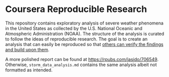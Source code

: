 # Coursera Reproducible Research

This repository contains exploratory analysis of severe weather phenomena in the United States as collected by the U.S. National Oceanic and Atmospheric Administration (NOAA). The structure of the analysis is curated to follow the ideas of reproducible research. The goal is to create an analysis that can easily be reproduced so that [others can verify the findings and build upon them](https://www.coursera.org/learn/reproducible-research).

A more polished report can be found at https://rpubs.com/jasido/706549. Otherwise, `storm_data_analysis.md` contains the same analysis albeit not formatted as intended.   
